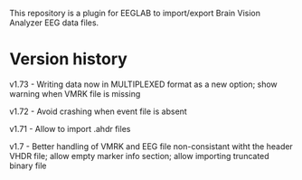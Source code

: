 This repository is a plugin for EEGLAB to import/export
Brain Vision Analyzer EEG data files.

# Version history
v1.73 - Writing data now in MULTIPLEXED format as a new option; show warning when VMRK file is missing

v1.72 - Avoid crashing when event file is absent

v1.71 - Allow to import .ahdr files

v1.7 - Better handling of VMRK and EEG file non-consistant witht the header VHDR file; allow empty marker info section; allow importing truncated binary file
